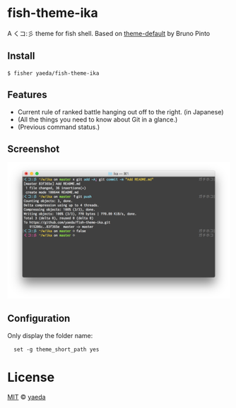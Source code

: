 # fish-theme-ika
A くコ:彡 theme for fish shell.
Based on [theme-default](https://github.com/oh-my-fish/theme-default) by Bruno Pinto

## Install

```fish
$ fisher yaeda/fish-theme-ika
```

## Features

* Current rule of ranked battle hanging out off to the right. (in Japanese)
* (All the things you need to know about Git in a glance.)
* (Previous command status.)

## Screenshot

<p align="center">
  <img src="screenshot.png">
</p>

## Configuration

Only display the folder name:
```
  set -g theme_short_path yes
```

# License

[MIT][mit] © [yaeda][author]


[mit]:            http://opensource.org/licenses/MIT
[author]:         http://github.com/yaeda
